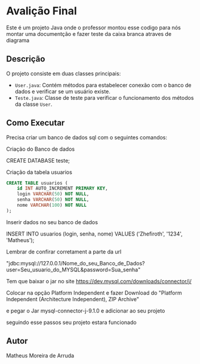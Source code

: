 # Avalição Final

Este é um projeto Java onde o professor montou esse codigo para nós montar uma documentção e fazer teste da caixa branca atraves de diagrama

## Descrição

O projeto consiste em duas classes principais:

- `User.java`: Contém métodos para estabelecer conexão com o banco de dados e verificar se um usuário existe.
- `Teste.java`: Classe de teste para verificar o funcionamento dos métodos da classe `User`.

## Como Executar

Precisa criar um banco de dados sql com o seguintes comandos:

Criação do Banco de dados

CREATE DATABASE teste;

Criação da tabela usuarios
~~~SQL
CREATE TABLE usuarios (
    id INT AUTO_INCREMENT PRIMARY KEY,
    login VARCHAR(50) NOT NULL,
    senha VARCHAR(50) NOT NULL,
    nome VARCHAR(100) NOT NULL
);
~~~

Inserir dados no seu banco de dados

INSERT INTO usuarios (login, senha, nome) VALUES ('Zhefiroth', '1234', 'Matheus');

Lembrar de confirar corretament a parte da url

"jdbc:mysql://127.0.0.1/Nome_do_seu_Banco_de_Dados?user=Seu_usuario_do_MYSQL&password=Sua_senha"

Tem que baixar o jar no site https://dev.mysql.com/downloads/connector/j/

Colocar na opção Platform Independent e fazer Download do "Platform Independent (Architecture Independent), ZIP Archive"

e pegar o Jar mysql-connector-j-9.1.0 e adicionar ao seu projeto

seguindo esse passos seu projeto estara funcionado



## Autor

Matheus Moreira de Arruda



